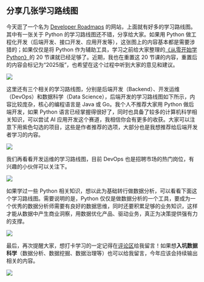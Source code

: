 ## 分享几张学习路线图

今天逛了一个名为 [Developer Roadmaps](https://roadmap.sh) 的网站，上面就有好多的学习路线图。其中有一张关于 Python 的学习路线图还不错，分享给大家。如果用 Python 做工程化开发（后端开发、接口开发、应用开发等），这张图上的内容基本都是需要涉猎的；如果仅仅是将 Python 作为辅助工具，学习之前给大家整理的[《从零开始学Python》](https://www.zhihu.com/column/c_1216656665569013760)的 20 节课就已经足够了。近期，我也在重置这 20 节课的内容，重置后的内容会标记为“2025版”，也希望在这个过程中听到大家的意见和建议。

![](res/Python-Roadmap.png)

这里还有三个相关的学习路线图，分别是后端开发（Backend）、开发运维（DevOps）和数据科学（Data Science），后端开发的学习路线图如下所示，内容比较庞杂，核心的编程语言是 Java 或 Go。我个人不推荐大家用 Python 做后端开发，如果 Python 语言已经掌握得很好了，同时也具备了较多的计算机科学相关知识，可以尝试 AI 应用开发这个赛道，我相信你会有更多的收获。大家可以注意下用紫色勾选的项目，这些是作者推荐的选项，大部分也是我想推荐给后端开发者学习的内容。

![](res/Backend-Roadmap.png)

我们再看看开发运维的学习路线图，目前 DevOps 也是招聘市场的热门岗位，有兴趣的小伙伴可以关注下。

![](res/DevOps-Roadmap.png)

如果学过一些 Python 相关知识，想以此为基础转行做数据分析，可以看看下面这个学习路线图。需要说明的是，Python 仅仅是做数据分析的一个工具，要成为一个优秀的数据分析师需要有良好的数据思维，同时还要积累足够的业务知识，这样才能从数据中产生商业洞察，用数据优化产品、驱动业务，真正为决策提供强有力的支撑。

![](res/Data-Analyst-Roadmap.png)

最后，再次提醒大家，想打卡学习的一定记得在[评论区](https://zhuanlan.zhihu.com/p/23821670129)给我留言！如果想**入坑数据科学**（数据分析、数据挖掘、数据治理等）也可以给我留言，今年应该会持续输出相关的内容。

![](res/modern-data-scientist.webp)